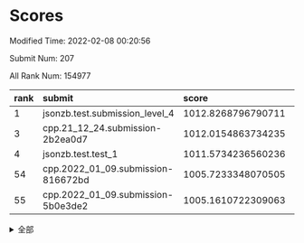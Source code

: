 # Scores

Modified Time: 2022-02-08 00:20:56

Submit Num: 207

All Rank Num: 154977

| rank |               submit               |       score        |       sigma        | pk_num |
| :--- | :--------------------------------- | :----------------- | :----------------- | :----- |
| 1    | jsonzb.test.submission_level_4     | 1012.8268796790711 | 0.7826100016656469 | 2992   |
| 3    | cpp.21_12_24.submission-2b2ea0d7   | 1012.0154863734235 | 0.7938917059223466 | 2999   |
| 4    | jsonzb.test.test_1                 | 1011.5734236560236 | 0.7793821409084566 | 2998   |
| 54   | cpp.2022_01_09.submission-816672bd | 1005.7233348070505 | 0.7144524655416596 | 2995   |
| 55   | cpp.2022_01_09.submission-5b0e3de2 | 1005.1610722309063 | 0.7106574147254974 | 2993   |


<details>
<summary>全部</summary>

| rank |                 submit                 |       score        |       sigma        | pk_num |
| :--- | :------------------------------------- | :----------------- | :----------------- | :----- |
| 1    | jsonzb.test.submission_level_4         | 1012.8268796790711 | 0.7826100016656469 | 2992   |
| 2    | gobigger.level_3.submission_level_3_18 | 1012.2744155502969 | 0.7959776820995398 | 2998   |
| 3    | cpp.21_12_24.submission-2b2ea0d7       | 1012.0154863734235 | 0.7938917059223466 | 2999   |
| 4    | jsonzb.test.test_1                     | 1011.5734236560236 | 0.7793821409084566 | 2998   |
| 5    | gobigger.level_3.submission_level_3_30 | 1011.478257008976  | 0.796370458145995  | 2999   |
| 6    | gobigger.level_3.submission_level_3_23 | 1011.0954079360531 | 0.7794586529067979 | 2999   |
| 7    | gobigger.level_3.submission_level_3_6  | 1010.9199097682247 | 0.7499507902743955 | 2997   |
| 8    | gobigger.level_3.submission_level_3_8  | 1010.7551233247682 | 0.757001895017814  | 2997   |
| 9    | gobigger.level_3.submission_level_3_40 | 1010.7265767185131 | 0.7504786617180649 | 2994   |
| 10   | gobigger.level_3.submission_level_3_33 | 1010.6245603243524 | 0.7673823271145129 | 3001   |
| 11   | gobigger.level_3.submission_level_3_49 | 1010.5371759312659 | 0.7501555608398268 | 2993   |
| 12   | gobigger.level_3.submission_level_3_1  | 1010.4064284991846 | 0.7894932879785304 | 2995   |
| 13   | gobigger.level_3.submission_level_3_35 | 1010.2735965404795 | 0.7518340350639698 | 2996   |
| 14   | gobigger.level_3.submission_level_3_24 | 1010.1772719682505 | 0.7634803639670643 | 2994   |
| 15   | gobigger.level_3.submission_level_3_28 | 1010.1574104577753 | 0.7427771900335028 | 2993   |
| 16   | gobigger.level_3.submission_level_3_3  | 1010.142967542684  | 0.7676173541136196 | 2994   |
| 17   | gobigger.level_3.submission_level_3_20 | 1010.0940443081095 | 0.7513681754941588 | 2993   |
| 18   | gobigger.level_3.submission_level_3_48 | 1010.0805233814859 | 0.7537609859093376 | 2995   |
| 19   | gobigger.level_3.submission_level_3_19 | 1010.052355614453  | 0.7486557602761674 | 2991   |
| 20   | gobigger.level_3.submission_level_3_29 | 1010.0500729389815 | 0.7778971554401156 | 2996   |
| 21   | gobigger.level_3.submission_level_3_26 | 1010.0398719254322 | 0.7596224769665618 | 2988   |
| 22   | gobigger.level_3.submission_level_3_4  | 1010.0218803957863 | 0.7511104202714745 | 2996   |
| 23   | gobigger.level_3.submission_level_3_32 | 1009.9988389919316 | 0.7546264735868163 | 3001   |
| 24   | gobigger.level_3.submission_level_3_0  | 1009.9078846002335 | 0.7449065901720686 | 3000   |
| 25   | gobigger.level_3.submission_level_3_38 | 1009.8977153333262 | 0.7551465853134087 | 2996   |
| 26   | gobigger.level_3.submission_level_3_39 | 1009.8019351948992 | 0.7578422842402269 | 2993   |
| 27   | gobigger.level_3.submission_level_3_31 | 1009.7430201443395 | 0.7611219206239582 | 2999   |
| 28   | gobigger.level_3.submission_level_3_2  | 1009.7374625261116 | 0.7994093414183844 | 2991   |
| 29   | gobigger.level_3.submission_level_3_11 | 1009.6366616644746 | 0.7504044734406877 | 2998   |
| 30   | gobigger.level_3.submission_level_3_43 | 1009.625900073669  | 0.7470056566927188 | 2994   |
| 31   | gobigger.level_3.submission_level_3_16 | 1009.5833914670986 | 0.7497666706934902 | 2998   |
| 32   | gobigger.level_3.submission_level_3_10 | 1009.5783862071368 | 0.7398174135020228 | 2999   |
| 33   | gobigger.level_3.submission_level_3_41 | 1009.5426178140996 | 0.7401685015672635 | 2997   |
| 34   | gobigger.level_3.submission_level_3_5  | 1009.5240885831128 | 0.7556629089677847 | 2998   |
| 35   | gobigger.level_3.submission_level_3_37 | 1009.4963455073082 | 0.7570080856691318 | 2995   |
| 36   | gobigger.level_3.submission_level_3_9  | 1009.4477410715747 | 0.7372020121421131 | 2989   |
| 37   | gobigger.level_3.submission_level_3_14 | 1009.4006108182016 | 0.7383369164745687 | 2992   |
| 38   | gobigger.level_3.submission_level_3_42 | 1009.399796075105  | 0.7428938146117912 | 2993   |
| 39   | gobigger.level_3.submission_level_3_22 | 1009.3614339397842 | 0.7829906578788957 | 2996   |
| 40   | gobigger.level_3.submission_level_3_34 | 1009.2938199257502 | 0.7389365917374788 | 2994   |
| 41   | gobigger.level_3.submission_level_3_13 | 1009.2834477488773 | 0.7268014866529106 | 2995   |
| 42   | gobigger.level_3.submission_level_3_25 | 1009.2279908130358 | 0.7627949496832355 | 2996   |
| 43   | gobigger.level_3.submission_level_3_46 | 1009.1315038286916 | 0.7506311498003027 | 2997   |
| 44   | gobigger.level_3.submission_level_3_36 | 1008.9994095524668 | 0.7531930508341965 | 2990   |
| 45   | gobigger.level_3.submission_level_3_27 | 1008.8594335806702 | 0.7488718046851905 | 2999   |
| 46   | gobigger.level_3.submission_level_3_17 | 1008.7639480368258 | 0.7329644341385005 | 2989   |
| 47   | gobigger.level_3.submission_level_3_45 | 1008.7538837404346 | 0.7535356508209171 | 2992   |
| 48   | gobigger.level_3.submission_level_3_15 | 1008.7452935170485 | 0.764047449910681  | 2993   |
| 49   | gobigger.level_3.submission_level_3_12 | 1008.7380240500879 | 0.7499082752042995 | 2996   |
| 50   | gobigger.level_3.submission_level_3_47 | 1008.6405844657907 | 0.7363797249541804 | 2994   |
| 51   | gobigger.level_3.submission_level_3_21 | 1008.6369652804693 | 0.7498977782000169 | 2990   |
| 52   | gobigger.level_3.submission_level_3_44 | 1008.6262144599299 | 0.7556254100553617 | 3000   |
| 53   | gobigger.level_3.submission_level_3_7  | 1007.6723434172867 | 0.7448434599483695 | 2996   |
| 54   | cpp.2022_01_09.submission-816672bd     | 1005.7233348070505 | 0.7144524655416596 | 2995   |
| 55   | cpp.2022_01_09.submission-5b0e3de2     | 1005.1610722309063 | 0.7106574147254974 | 2993   |
| 56   | gobigger.level_1.submission_level_1_12 | 1004.8848029379888 | 0.7237315500288136 | 2999   |
| 57   | gobigger.level_1.submission_level_1_25 | 1004.8013829535544 | 0.7267315265139308 | 2995   |
| 58   | gobigger.level_1.submission_level_1_29 | 1004.5807829243853 | 0.7119090134609064 | 2995   |
| 59   | gobigger.level_1.submission_level_1_30 | 1004.4872492891225 | 0.7177262144109093 | 2991   |
| 60   | gobigger.level_1.submission_level_1_19 | 1004.2839652648088 | 0.7236785678118409 | 2998   |
| 61   | gobigger.level_1.submission_level_1_2  | 1004.2815530530021 | 0.709642146381563  | 2996   |
| 62   | gobigger.level_1.submission_level_1_9  | 1004.1240105516961 | 0.7203267220430966 | 2998   |
| 63   | gobigger.level_1.submission_level_1_34 | 1004.0286644188361 | 0.7123133226347387 | 3000   |
| 64   | gobigger.level_1.submission_level_1_28 | 1003.9993122480479 | 0.7128914589690993 | 2992   |
| 65   | gobigger.level_1.submission_level_1_21 | 1003.9817622677509 | 0.7080530178130012 | 2997   |
| 66   | gobigger.level_1.submission_level_1_26 | 1003.9275579426478 | 0.7137945235432116 | 2994   |
| 67   | gobigger.level_1.submission_level_1_46 | 1003.9045194511359 | 0.7366341167235417 | 2999   |
| 68   | gobigger.level_1.submission_level_1_37 | 1003.802618027565  | 0.7286150923969547 | 2994   |
| 69   | gobigger.level_1.submission_level_1_7  | 1003.7192897087754 | 0.7292270993181355 | 2997   |
| 70   | gobigger.level_1.submission_level_1_14 | 1003.7008344778562 | 0.7079716782868378 | 2997   |
| 71   | gobigger.level_1.submission_level_1_39 | 1003.6765003968559 | 0.7141599533883297 | 2996   |
| 72   | gobigger.level_1.submission_level_1_6  | 1003.6521314913438 | 0.7249478939378969 | 2992   |
| 73   | gobigger.level_1.submission_level_1_24 | 1003.6062753872955 | 0.7130216343226013 | 2993   |
| 74   | gobigger.level_1.submission_level_1_15 | 1003.6007992771991 | 0.7157982811443894 | 2992   |
| 75   | gobigger.level_1.submission_level_1_42 | 1003.5847825671013 | 0.7165494530854442 | 2995   |
| 76   | gobigger.level_1.submission_level_1_20 | 1003.4971202879847 | 0.7045137824479866 | 2997   |
| 77   | gobigger.level_1.submission_level_1_3  | 1003.468311087962  | 0.7063515130196278 | 2998   |
| 78   | gobigger.level_1.submission_level_1_11 | 1003.4553496362802 | 0.7035530544938402 | 2996   |
| 79   | gobigger.level_1.submission_level_1_1  | 1003.3553063274627 | 0.7224080561817351 | 2995   |
| 80   | gobigger.level_1.submission_level_1_48 | 1003.311796140784  | 0.720462436123303  | 2990   |
| 81   | gobigger.level_1.submission_level_1_8  | 1003.3027751823782 | 0.714932318043374  | 2995   |
| 82   | gobigger.level_1.submission_level_1_41 | 1003.2487308579392 | 0.6989480087055334 | 2994   |
| 83   | gobigger.level_1.submission_level_1_47 | 1003.234716911407  | 0.7052398885328864 | 2995   |
| 84   | gobigger.level_1.submission_level_1_13 | 1003.1847659089752 | 0.7103227239988004 | 2991   |
| 85   | gobigger.level_1.submission_level_1_23 | 1003.1804815536337 | 0.7071911511141347 | 2994   |
| 86   | gobigger.level_1.submission_level_1_49 | 1003.0458596620916 | 0.7134295390164155 | 2994   |
| 87   | gobigger.level_1.submission_level_1_35 | 1003.0018557622402 | 0.7199195798325956 | 2993   |
| 88   | gobigger.level_1.submission_level_1_44 | 1003.0003848311686 | 0.7061176707599063 | 2991   |
| 89   | gobigger.level_1.submission_level_1_38 | 1002.9223291968891 | 0.7251060030987286 | 2993   |
| 90   | gobigger.level_1.submission_level_1_4  | 1002.9009753457859 | 0.7193367923347495 | 2997   |
| 91   | gobigger.level_1.submission_level_1_27 | 1002.8880051238311 | 0.708781787889592  | 2994   |
| 92   | gobigger.level_1.submission_level_1_22 | 1002.8449120821895 | 0.7168535180161404 | 2992   |
| 93   | gobigger.level_1.submission_level_1_33 | 1002.7854651044734 | 0.7135055330318569 | 2999   |
| 94   | gobigger.level_1.submission_level_1_18 | 1002.7491118586183 | 0.7161205625701456 | 2991   |
| 95   | gobigger.level_1.submission_level_1_45 | 1002.7490697555372 | 0.7192098955531153 | 2996   |
| 96   | gobigger.level_1.submission_level_1_31 | 1002.6470502093374 | 0.7109210826291228 | 2996   |
| 97   | gobigger.level_1.submission_level_1_17 | 1002.6184614376415 | 0.7176262900735302 | 2992   |
| 98   | gobigger.level_1.submission_level_1_43 | 1002.5627702204014 | 0.7272000265995967 | 2997   |
| 99   | gobigger.level_1.submission_level_1_16 | 1002.4229163937447 | 0.715316797677871  | 2993   |
| 100  | gobigger.level_1.submission_level_1_32 | 1002.378703953841  | 0.7159642782773467 | 2993   |
| 101  | gobigger.level_1.submission_level_1_40 | 1002.3443026729663 | 0.7143520916926227 | 2996   |
| 102  | gobigger.level_1.submission_level_1_10 | 1001.9994040107063 | 0.7084366059569118 | 2997   |
| 103  | gobigger.level_1.submission_level_1_0  | 1001.9919844455429 | 0.711160299123364  | 3003   |
| 104  | gobigger.level_1.submission_level_1_5  | 1001.9363463716703 | 0.7182107184846084 | 2995   |
| 105  | gobigger.level_1.submission_level_1_36 | 1001.8499595771265 | 0.7122305352880957 | 2995   |
| 106  | gobigger.random.submission_random_24   | 998.0457771967942  | 0.7106801098399594 | 2994   |
| 107  | gobigger.random.submission_random_41   | 997.4253178585534  | 0.7104230461000947 | 2991   |
| 108  | gobigger.random.submission_random_1    | 997.1012200186361  | 0.7260509428253005 | 2994   |
| 109  | gobigger.random.submission_random_45   | 997.0798934354757  | 0.7246492581419206 | 2994   |
| 110  | gobigger.random.submission_random_8    | 997.0438473387771  | 0.7118657781222845 | 2995   |
| 111  | gobigger.random.submission_random_40   | 996.9119944660312  | 0.7101665815712352 | 3000   |
| 112  | gobigger.random.submission_random_12   | 996.8530297100451  | 0.7008950997885754 | 2995   |
| 113  | gobigger.random.submission_random_26   | 996.6333386930771  | 0.699958553110795  | 2999   |
| 114  | gobigger.random.submission_random_25   | 996.5796519982771  | 0.732978169901912  | 2992   |
| 115  | gobigger.random.submission_random_48   | 996.5604197285845  | 0.7083639583376207 | 2996   |
| 116  | gobigger.random.submission_random_43   | 996.429708013537   | 0.7153652866189223 | 2997   |
| 117  | gobigger.random.submission_random_38   | 996.4067107273997  | 0.7137898967377828 | 2995   |
| 118  | gobigger.random.submission_random_2    | 996.3997064079886  | 0.697922563880401  | 2999   |
| 119  | gobigger.random.submission_random_16   | 996.329191795167   | 0.704218679428591  | 2998   |
| 120  | gobigger.random.submission_random_32   | 996.3219236520121  | 0.718292045812721  | 2996   |
| 121  | gobigger.random.submission_random_47   | 996.3186970114567  | 0.7211018215630924 | 2993   |
| 122  | gobigger.random.submission_random_3    | 996.3065388644792  | 0.719705388020578  | 2997   |
| 123  | gobigger.random.submission_random_21   | 996.2649848735379  | 0.7202010162969178 | 2995   |
| 124  | gobigger.random.submission_random_22   | 996.2592106857254  | 0.6991098757287815 | 2991   |
| 125  | gobigger.random.submission_random_37   | 996.2431047429466  | 0.7007802265432258 | 2996   |
| 126  | gobigger.random.submission_random_13   | 996.207316569338   | 0.6970509593425234 | 2996   |
| 127  | gobigger.random.submission_random_6    | 996.1731024797671  | 0.7105823698133351 | 2998   |
| 128  | gobigger.random.submission_random_30   | 996.0887857976448  | 0.7062355585925476 | 2997   |
| 129  | gobigger.random.submission_random_35   | 995.9519270493786  | 0.7076758784605106 | 2995   |
| 130  | gobigger.random.submission_random_44   | 995.9483434119462  | 0.7163063662739734 | 2999   |
| 131  | gobigger.random.submission_random_33   | 995.9419354647454  | 0.7295116040397227 | 2992   |
| 132  | gobigger.random.submission_random_17   | 995.9133593377851  | 0.7149780710337318 | 2993   |
| 133  | gobigger.random.submission_random_42   | 995.8953630275743  | 0.7210825865028753 | 2995   |
| 134  | gobigger.random.submission_random_9    | 995.8910992795093  | 0.7167024505151051 | 2989   |
| 135  | gobigger.random.submission_random_19   | 995.8800579968934  | 0.7108565220699201 | 2997   |
| 136  | gobigger.random.submission_random_15   | 995.8278336377838  | 0.7092153372377867 | 2995   |
| 137  | gobigger.random.submission_random_28   | 995.746092513026   | 0.7128295197174146 | 2996   |
| 138  | gobigger.random.submission_random_23   | 995.6763216645586  | 0.715728533315297  | 2991   |
| 139  | gobigger.random.submission_random_29   | 995.6425060079019  | 0.7155301961948426 | 2990   |
| 140  | gobigger.random.submission_random_34   | 995.6156807455808  | 0.7075781485913418 | 2993   |
| 141  | gobigger.random.submission_random_39   | 995.5836434923442  | 0.720792145185645  | 2999   |
| 142  | gobigger.random.submission_random_4    | 995.4985996678994  | 0.7141729219010631 | 2992   |
| 143  | gobigger.random.submission_random_36   | 995.4497622307014  | 0.7085372750758253 | 2995   |
| 144  | gobigger.random.submission_random_31   | 995.4046453762012  | 0.6977151985676482 | 2993   |
| 145  | gobigger.random.submission_random_5    | 995.4033692243978  | 0.7118294567024177 | 2993   |
| 146  | gobigger.random.submission_random_49   | 995.2364087866406  | 0.710730367519748  | 2990   |
| 147  | gobigger.random.submission_random_20   | 995.2106815937846  | 0.7106062958291176 | 2995   |
| 148  | gobigger.random.submission_random_18   | 995.0430732200944  | 0.7150569602698963 | 2992   |
| 149  | gobigger.random.submission_random_27   | 995.028862741779   | 0.7123420204811421 | 2994   |
| 150  | gobigger.random.submission_random_0    | 995.0188357376446  | 0.719347133548853  | 2997   |
| 151  | gobigger.random.submission_random_10   | 994.9360514874917  | 0.7039829252248379 | 2997   |
| 152  | gobigger.random.submission_random_7    | 994.8337894334003  | 0.7245032799847819 | 2991   |
| 153  | gobigger.random.submission_random_46   | 994.5881525071769  | 0.7036499694547246 | 2996   |
| 154  | gobigger.random.submission_random_14   | 994.4910201226699  | 0.7062621532613357 | 2989   |
| 155  | gobigger.level_2.submission_level_2_31 | 994.3727485330612  | 0.7127476071698855 | 2996   |
| 156  | gobigger.random.submission_random_11   | 993.9621078677392  | 0.7283234537878869 | 2999   |
| 157  | gobigger.level_2.submission_level_2_33 | 993.9184857369474  | 0.7428378235642891 | 2992   |
| 158  | gobigger.level_2.submission_level_2_1  | 993.8764661572719  | 0.727324734028019  | 2990   |
| 159  | gobigger.level_2.submission_level_2_12 | 993.8556804067094  | 0.750277793229487  | 2996   |
| 160  | gobigger.level_2.submission_level_2_5  | 993.6867121987108  | 0.7357954476638614 | 2995   |
| 161  | gobigger.level_2.submission_level_2_6  | 993.5754892103323  | 0.7522638576642837 | 2992   |
| 162  | gobigger.level_2.submission_level_2_30 | 993.3311718882263  | 0.748004160868309  | 2996   |
| 163  | gobigger.level_2.submission_level_2_44 | 993.2341762929354  | 0.7222499487588727 | 2994   |
| 164  | gobigger.level_2.submission_level_2_38 | 993.2112957806837  | 0.7391229010264473 | 2989   |
| 165  | gobigger.level_2.submission_level_2_7  | 993.2054672849139  | 0.737454630998969  | 3001   |
| 166  | gobigger.level_2.submission_level_2_22 | 993.0866002935015  | 0.7363546256308394 | 2993   |
| 167  | gobigger.level_2.submission_level_2_45 | 992.749452796911   | 0.7330386274190792 | 2992   |
| 168  | gobigger.level_2.submission_level_2_32 | 992.7185306146845  | 0.740552203740615  | 2987   |
| 169  | gobigger.level_2.submission_level_2_24 | 992.6604721147331  | 0.7378295097819055 | 2991   |
| 170  | gobigger.level_2.submission_level_2_23 | 992.6349621560297  | 0.7383657360349006 | 2994   |
| 171  | gobigger.level_2.submission_level_2_8  | 992.6110781876658  | 0.730579259949803  | 2998   |
| 172  | gobigger.level_2.submission_level_2_18 | 992.6081188095804  | 0.7437982945135978 | 2998   |
| 173  | gobigger.level_2.submission_level_2_29 | 992.5759026707178  | 0.7502038795860072 | 2994   |
| 174  | gobigger.level_2.submission_level_2_10 | 992.5671672571061  | 0.7413299748097529 | 2995   |
| 175  | gobigger.level_2.submission_level_2_11 | 992.5666214762609  | 0.7612256722919687 | 2993   |
| 176  | gobigger.level_2.submission_level_2_49 | 992.4874103497932  | 0.7353382122595877 | 2995   |
| 177  | gobigger.level_2.submission_level_2_43 | 992.4264678345012  | 0.764166406776943  | 2997   |
| 178  | gobigger.level_2.submission_level_2_3  | 992.3464467643076  | 0.7475002660406367 | 2995   |
| 179  | gobigger.level_2.submission_level_2_26 | 992.2413591246292  | 0.7336344303908731 | 3000   |
| 180  | gobigger.level_2.submission_level_2_40 | 992.2077508160722  | 0.7539718584215348 | 2991   |
| 181  | gobigger.level_2.submission_level_2_28 | 992.1626321173836  | 0.7516295791360442 | 2992   |
| 182  | gobigger.level_2.submission_level_2_41 | 992.1576201429699  | 0.7518348639763092 | 2989   |
| 183  | gobigger.level_2.submission_level_2_47 | 992.1033070262772  | 0.7759705316189666 | 2990   |
| 184  | gobigger.level_2.submission_level_2_17 | 992.0789062901612  | 0.7447383255312565 | 2996   |
| 185  | gobigger.level_2.submission_level_2_13 | 992.0619688687772  | 0.7572986372250151 | 2995   |
| 186  | gobigger.level_2.submission_level_2_14 | 992.0180994810389  | 0.7574422530977328 | 2996   |
| 187  | gobigger.level_2.submission_level_2_25 | 992.0119256821812  | 0.7588180366066248 | 2994   |
| 188  | gobigger.level_2.submission_level_2_4  | 991.8312206021563  | 0.7440888671942651 | 2993   |
| 189  | gobigger.level_2.submission_level_2_37 | 991.8006304891695  | 0.764016799848051  | 2997   |
| 190  | gobigger.level_2.submission_level_2_48 | 991.7396640941528  | 0.7387322198468852 | 2993   |
| 191  | gobigger.level_2.submission_level_2_19 | 991.7105711383971  | 0.7430032221741948 | 2997   |
| 192  | gobigger.level_2.submission_level_2_9  | 991.6984614354816  | 0.7584384524867533 | 2997   |
| 193  | gobigger.level_2.submission_level_2_39 | 991.5999156085114  | 0.7491552534864219 | 2993   |
| 194  | gobigger.level_2.submission_level_2_21 | 991.4716000180741  | 0.7416450727548184 | 2995   |
| 195  | gobigger.level_2.submission_level_2_46 | 991.4536953414417  | 0.7475265180374995 | 2993   |
| 196  | gobigger.level_2.submission_level_2_16 | 991.2864333930797  | 0.7543939966906801 | 2990   |
| 197  | gobigger.level_2.submission_level_2_2  | 991.2077326315316  | 0.7533279582901421 | 3000   |
| 198  | gobigger.level_2.submission_level_2_35 | 991.1827203043305  | 0.7546440442672671 | 2997   |
| 199  | gobigger.level_2.submission_level_2_27 | 990.8773882729024  | 0.7459272186252002 | 2995   |
| 200  | gobigger.level_2.submission_level_2_0  | 990.7991442725258  | 0.7588627247792276 | 2995   |
| 201  | gobigger.level_2.submission_level_2_15 | 990.6743820936248  | 0.7659957623350536 | 2995   |
| 202  | gobigger.level_2.submission_level_2_42 | 990.2847289026117  | 0.7506950542389107 | 2992   |
| 203  | gobigger.level_2.submission_level_2_36 | 990.2651572742187  | 0.7644336626166307 | 2992   |
| 204  | gobigger.level_2.submission_level_2_34 | 989.6678537743917  | 0.7851716158121195 | 2989   |
| 205  | gobigger.level_2.submission_level_2_20 | 989.1436875253836  | 0.7992788422416152 | 2989   |
| 206  | gobigger.none.submission_none_0        | 976.0666896273918  | 1.4493211002857012 | 2993   |
| 207  | gobigger.none.submission_none_1        | 973.6811957155718  | 1.8176379764349198 | 2997   |

</details>